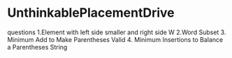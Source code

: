 # UnthinkablePlacementDrive
questions
1.Element with left side smaller and right side W
2.Word Subset
3. Minimum Add to Make Parentheses Valid
4. Minimum Insertions to Balance a Parentheses String
